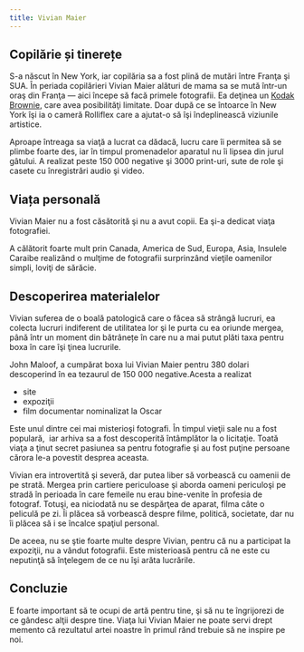 ```yaml
---
title: Vivian Maier
---
```

## Copilărie și tinerețe

S-a născut în New York, iar copilăria sa a fost plină de mutări între Franţa şi SUA. În periada copilărieri Vivian Maier alături de mama sa se mută într-un oraş din Franţa — aici începe să facă primele fotografii. Ea deţinea un [Kodak Brownie](https://www.brownie-camera.com/), care avea posibilităţi limitate. Doar după ce se întoarce în New York îşi ia o cameră Rolliflex care a ajutat-o să îşi îndeplinească viziunile artistice.

Aproape întreaga sa viaţă a lucrat ca dădacă, lucru care îi permitea să se plimbe foarte des, iar în timpul promenadelor aparatul nu îi lipsea din jurul gâtului. A realizat peste 150 000 negative şi 3000 print-uri, sute de role şi casete cu înregistrări audio şi video.

## Viața personală

Vivian Maier nu a fost căsătorită şi nu a avut copii. Ea şi-a dedicat viaţa fotografiei.

A călătorit foarte mult prin Canada, America de Sud, Europa, Asia, Insulele Caraibe realizând o mulţime de fotografii surprinzând vieţile oamenilor simpli, loviţi de sărăcie.

## Descoperirea materialelor

Vivian suferea de o boală patologică care o făcea să strângă lucruri, ea colecta lucruri indiferent de utilitatea lor şi le purta cu ea oriunde mergea, până într un moment din bătrânețe în care nu a mai putut plăti taxa pentru boxa în care îşi ţinea lucrurile.

John Maloof, a cumpărat boxa lui Vivian Maier pentru 380 dolari descoperind în ea tezaurul de 150 000 negative.Acesta a realizat

-   site
-   expoziţii
-   film documentar nominalizat la Oscar

Este unul dintre cei mai misterioşi fotografi. În timpul vieţii sale nu a fost populară,  iar arhiva sa a fost descoperită întâmplător la o licitaţie. Toată viaţa a ţinut secret pasiunea sa pentru fotografie şi au fost puţine persoane cărora le-a povestit desprea aceasta.

Vivian era introvertită şi severă, dar putea liber să vorbească cu oamenii de pe strată. Mergea prin cartiere periculoase şi aborda oameni periculoşi pe stradă în perioada în care femeile nu erau bine-venite în profesia de fotograf. Totuşi, ea niciodată nu se despărţea de aparat, filma câte o peliculă pe zi. Îi plăcea să vorbească despre filme, politică, societate, dar nu îi plăcea să i se încalce spaţiul personal.

De aceea, nu se ştie foarte multe despre Vivian, pentru că nu a participat la expoziţii, nu a vândut fotografii. Este misterioasă pentru că ne este cu neputinţă să înţelegem de ce nu îşi arăta lucrările.

## Concluzie

E foarte important să te ocupi de artă pentru tine, şi să nu te îngrijorezi de ce gândesc alţii despre tine. Viaţa lui Vivian Maier ne poate servi drept memento că rezultatul artei noastre în primul rând trebuie să ne inspire pe noi.